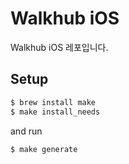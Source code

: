 # Walkhub iOS
Walkhub iOS 레포입니다.

## Setup
```bash
$ brew install make
$ make install_needs
```

and run

```bash
$ make generate
```


